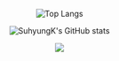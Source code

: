 <div align="center" sytle="inline-block">
  
![Top Langs](https://github-readme-stats.vercel.app/api/top-langs/?username=SuhyungK&layout=compact&theme=tokyonight)
  
![SuhyungK's GitHub stats](https://github-readme-stats.vercel.app/api?username=SuhyungK&show_icons=true&theme=tokyonight)

<img src="https://img.shields.io/badge/Python-FFD43B?style=flat-square&logo=Python&logoColor=#306998"/>
</div>
